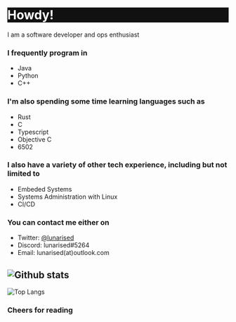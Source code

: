 <h1 style="color: #ffffff; background-color: #111111;">Howdy!</h1>

I am a software developer and ops enthusiast


### I frequently program in
- Java
- Python
- C++

### I'm also spending some time learning languages such as
- Rust
- C
- Typescript
- Objective C
- 6502

### I also have a variety of other tech experience, including but not limited to
- Embeded Systems
- Systems Administration with Linux
- CI/CD


### You can contact me either on
- Twitter: [@lunarised](https://twitter.com/lunarised)
- Discord: lunarised#5264
- Email: lunarised(at)outlook.com



![Github stats](https://github-readme-stats.vercel.app/api?username=lunarised&show_icons=true&theme=synthwave)
---
![Top Langs](https://github-readme-stats.vercel.app/api/top-langs/?username=lunarised&layout=compact&hide=TeX)
### Cheers for reading


<!--
**lunarised/lunarised** is a ✨ _special_ ✨ repository because its `README.md` (this file) appears on your GitHub profile.

Here are some ideas to get you started:

- 🔭 I’m currently working on ...
- 🌱 I’m currently learning ...
- 👯 I’m looking to collaborate on ...
- 🤔 I’m looking for help with ...
- 💬 Ask me about ...
- 📫 How to reach me: ...
- 😄 Pronouns: ...
- ⚡ Fun fact: ...
-->

